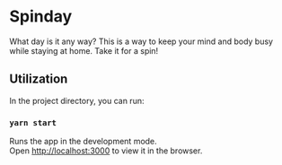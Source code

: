 # Spinday 

What day is it any way? This is a way to keep your mind and body busy while staying at home. Take it for a spin!

## Utilization

In the project directory, you can run:

### `yarn start`

Runs the app in the development mode.<br />
Open [http://localhost:3000](http://localhost:3000) to view it in the browser.

